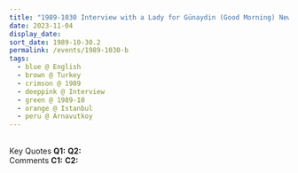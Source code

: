 ```yaml
---
title: "1989-1030 Interview with a Lady for Günaydin (Good Morning) Newspaper, Flat of Carla Motttino, Pakel Apt. 2, Birinci Cadde 30, Arnavutkoy, Istanbul, Turkey"
date: 2023-11-04
display_date: 
sort_date: 1989-10-30.2
permalink: /events/1989-1030-b
tags:
  - blue @ English
  - brown @ Turkey
  - crimson @ 1989
  - deeppink @ Interview
  - green @ 1989-10
  - orange @ Istanbul
  - peru @ Arnavutkoy
---
```


<br>

<wave-list>
  <list-title color="DarkSeaGreen" width="55">Key Quotes</list-title>
  <list-item color="BlanchedAlmond" width="280"><b>Q1:</b> <i></i></list-item>
  <list-item color="Lavender" width="280"><b>Q2:</b> <i></i></list-item>
</wave-list>

<br>

<wave-list>
  <list-title color="DarkSeaGreen" width="55">Comments</list-title>
  <list-item color="BlanchedAlmond" width="280"><b>C1:</b> <i></i></list-item>
  <list-item color="Lavender" width="280"><b>C2:</b> <i></i></list-item>
</wave-list>